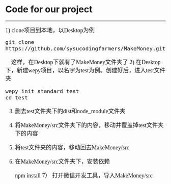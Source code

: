 # Code for our project
<hr/>
<font size=4 face="黑体">
1) clone项目到本地，以Desktop为例

	git clone https://github.com/sysucodingfarmers/MakeMoney.git

&nbsp;&nbsp;&nbsp;&nbsp;这样，在Desktop下就有了MakeMoney文件夹了
2) 在Desktop下，新建wepy项目，以名字为test为例。创建好后，进入test文件夹
	
	wepy init standard test
	cd test
	
3) 删去test文件夹下的dist和node_module文件夹
4) 将MakeMoney/src文件夹下的内容，移动并覆盖掉test文件夹下的内容
5) 将test文件夹的内容，移动回去MakeMoney/src
6) 在MakeMoney/src文件夹下，安装依赖

	npm install
7） 打开微信开发工具，导入MakeMoney/src
